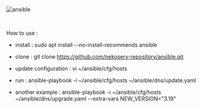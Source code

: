 ![ansible](https://repository-images.githubusercontent.com/565076259/4f957f08-4bbf-4e70-bb91-ed09ef847422)

<br />

How to use :

- install : sudo apt install --no-install-recommends ansible

- clone : git clone https://github.com/nekoserv-repository/ansible.git

- update configuration : vi ~/ansible/cfg/hosts

- run : ansible-playbook -i ~/ansible/cfg/hosts ~/ansible/dns/update.yaml

- another example : ansible-playbook -i ~/ansible/cfg/hosts ~/ansible/dns/upgrade.yaml --extra-vars NEW_VERSION="3.19"
